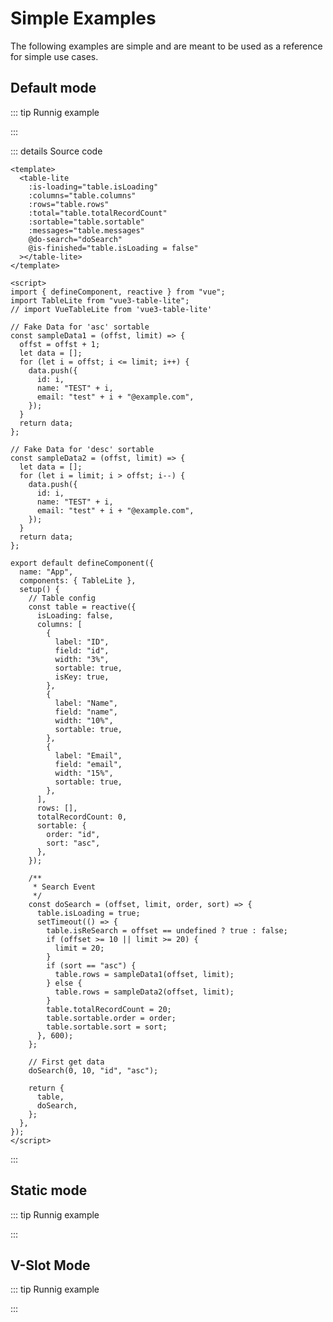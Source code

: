 <script setup>
import {en} from "./locales/en.js";
import DefaultMode from "./code/simple-examples/default-mode.vue";
import staticMode from './code/simple-examples/static-mode.vue'
import vslotmode from './code/simple-examples/v-slot-mode.vue'

</script>

# Simple Examples

The following examples are simple and are meant to be used as a reference for simple use cases.

## Default mode

::: tip Runnig example

 <DefaultMode />

:::

::: details Source code

```vue [template]
<template>
  <table-lite
    :is-loading="table.isLoading"
    :columns="table.columns"
    :rows="table.rows"
    :total="table.totalRecordCount"
    :sortable="table.sortable"
    :messages="table.messages"
    @do-search="doSearch"
    @is-finished="table.isLoading = false"
  ></table-lite>
</template>

<script>
import { defineComponent, reactive } from "vue";
import TableLite from "vue3-table-lite";
// import VueTableLite from 'vue3-table-lite'

// Fake Data for 'asc' sortable
const sampleData1 = (offst, limit) => {
  offst = offst + 1;
  let data = [];
  for (let i = offst; i <= limit; i++) {
    data.push({
      id: i,
      name: "TEST" + i,
      email: "test" + i + "@example.com",
    });
  }
  return data;
};

// Fake Data for 'desc' sortable
const sampleData2 = (offst, limit) => {
  let data = [];
  for (let i = limit; i > offst; i--) {
    data.push({
      id: i,
      name: "TEST" + i,
      email: "test" + i + "@example.com",
    });
  }
  return data;
};

export default defineComponent({
  name: "App",
  components: { TableLite },
  setup() {
    // Table config
    const table = reactive({
      isLoading: false,
      columns: [
        {
          label: "ID",
          field: "id",
          width: "3%",
          sortable: true,
          isKey: true,
        },
        {
          label: "Name",
          field: "name",
          width: "10%",
          sortable: true,
        },
        {
          label: "Email",
          field: "email",
          width: "15%",
          sortable: true,
        },
      ],
      rows: [],
      totalRecordCount: 0,
      sortable: {
        order: "id",
        sort: "asc",
      },
    });

    /**
     * Search Event
     */
    const doSearch = (offset, limit, order, sort) => {
      table.isLoading = true;
      setTimeout(() => {
        table.isReSearch = offset == undefined ? true : false;
        if (offset >= 10 || limit >= 20) {
          limit = 20;
        }
        if (sort == "asc") {
          table.rows = sampleData1(offset, limit);
        } else {
          table.rows = sampleData2(offset, limit);
        }
        table.totalRecordCount = 20;
        table.sortable.order = order;
        table.sortable.sort = sort;
      }, 600);
    };

    // First get data
    doSearch(0, 10, "id", "asc");

    return {
      table,
      doSearch,
    };
  },
});
</script>
```

:::

## Static mode

::: tip Runnig example

 <staticMode />

:::

## V-Slot Mode

::: tip Runnig example

 <vslotmode />

:::

